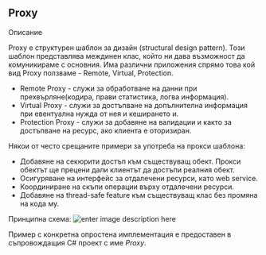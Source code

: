 
## Proxy

Описание

Proxy е структурен шаблон за дизайн (structural design pattern). Този шаблон представлява междинен клас, който ни дава възможност да комуникираме с основния. Има различни приложения спрямо това кой вид Proxy ползваме - Remote, Virtual, Protection.

 - Remote Proxy - служи за обработване на данни при прехвърляне(кодира, прави статистика, логва информация).
 - Virtual Proxy - служи за достъпване на допълнителна информация при евентуална нужда от нея и кеширането и.
 - Protection Proxy - служи за добавяне на валидации и както за достъпване на ресурс, ако клиента е оторизиран.

Някои от често срещаните примери за употреба на прокси шаблона:

- Добавяне на секюрити достъп към съществуващ обект. Прокси обектът ще прецени дали клиентът да достъпи реалния обект.
- Осигуряване на интерфейс за отдалечени ресурси, като web service.
- Координиране на скъпи операции върху отдалечени ресурси.
- Добавяне на thread-safe feature към съществуващ клас без промяна на кода му.

Принципна схема:
![enter image description here](http://www.devlake.com/design-patterns/proxy/proxy1.PNG)

Пример с конкретна опростена имплементация е предоставен в съпровождащия C# проект с име *Proxy*.

